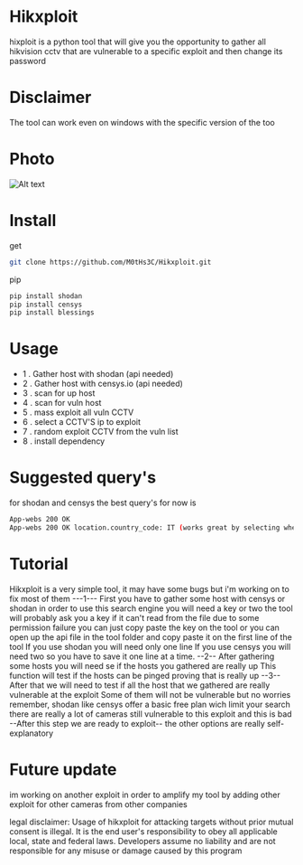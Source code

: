 # Hikxploit
hixploit is a python tool that will give you the opportunity to gather all hikvision cctv that are vulnerable to a specific exploit and then change its password
# Disclaimer
The tool can work even on windows with the specific version of the too
# Photo
![Alt text](https://github.com/M0tHs3C/Hikxploit/blob/master/foto.png?raw=true "Title")
# Install
get
```bash
git clone https://github.com/M0tHs3C/Hikxploit.git
```
pip
```bash
pip install shodan
pip install censys
pip install blessings
```
# Usage
* 1 . Gather host with shodan (api needed)
* 2 . Gather host with censys.io (api needed)
* 3 . scan for up host
* 4 . scan for vuln host
* 5 . mass exploit all vuln CCTV
* 6 . select a CCTV'S ip to exploit
* 7 . random exploit CCTV from the vuln list
* 8 . install dependency
# Suggested query's
for shodan and censys the best query's for now is
```bash
App-webs 200 OK
App-webs 200 OK location.country_code: IT (works great by selecting where you wish to test)
```
# Tutorial
Hikxploit is a very simple tool, it may have some bugs but i'm working on to fix most of them
---1---
First you have to gather some host with censys or shodan 
in order to use this search engine you will need a key or two
the tool will probably ask you a key if it can't read from the file due to some permission failure
you can just copy paste the key on the tool or you can open up the api file in the tool folder and copy paste it on the first line of the tool
If you use shodan you will need only one line
If you use censys you will need two so you have to save it one line at a time.
--2--
After gathering some hosts you will need se if the hosts you gathered are really up
This function will test if the hosts can be pinged proving that is really up
--3--
After that we will need to test if all the host that we gathered are really vulnerable at the exploit
Some of them will not be vulnerable but no worries
remember, shodan like censys offer a basic free plan wich limit your search
there are really a lot of cameras still vulnerable to this exploit and this is bad
--After this step we are ready to exploit--
the other options are really self-explanatory
# Future update
im working on another exploit in order to amplify my tool by adding other exploit for other cameras from other companies


legal disclaimer: Usage of hikxploit for attacking targets without prior mutual consent is illegal. It is the end user's responsibility to obey all applicable local, state and federal laws. Developers assume no liability and are not responsible for any misuse or damage caused by this program
